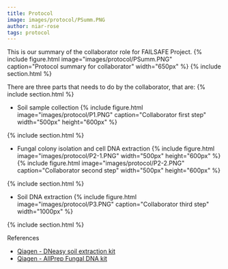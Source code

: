 ```yaml
---
title: Protocol
image: images/protocol/PSumm.PNG
author: niar-rose
tags: protocol
---
```


This is our summary of the collaborator role for FAILSAFE Project.
  {%
  include figure.html
  image="images/protocol/PSumm.PNG"
  caption="Protocol summary for collaborator"
  width="650px"
%}
{% include section.html %}

There are three parts that needs to do by the collaborator, that are:
{% include section.html %}

* Soil sample collection
  {%
  include figure.html
  image="images/protocol/P1.PNG"
  caption="Collaborator first step"
  width="500px"
  height="600px"
%}

{% include section.html %}

* Fungal colony isolation and cell DNA extraction
  {%
  include figure.html
  image="images/protocol/P2-1.PNG"
  width="500px"
  height="600px"
%}
  {%
  include figure.html
  image="images/protocol/P2-2.PNG"
  caption="Collaborator second step"
  width="500px"
  height="600px"
%}

{% include section.html %}

* Soil DNA extraction
  {%
  include figure.html
  image="images/protocol/P3.PNG"
  caption="Collaborator third step"
  width="1000px"
%}

{% include section.html %}

References
- [Qiagen - DNeasy soil extraction kit](https://www.qiagen.com/sg/resources/download.aspx?id=5a0517a7-711d-4085-8a28-2bb25fab828a&lang=en)
- [Qiagen - AllPrep Fungal DNA kit](https://www.qiagen.com/hr/resources/download.aspx?id=bf2e6517-b02c-4501-bc4e-e288b5e466d3&lang=en) 
